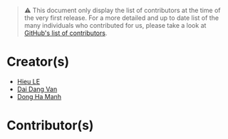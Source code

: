 > ⚠ This document only display the list of contributors at the time of the very first release. For a more detailed and up to date list of the many individuals who contributed for us, please take a look at [GitHub's list of contributors](https://github.com/vCloud-DFTBA/san_exporter/graphs/contributors).

# Creator(s)
- [Hieu LE](https://github.com/hieulq)
- [Dai Dang Van](https://github.com/daikk115)
- [Dong Ha Manh](https://github.com/hamanhdong)

# Contributor(s)

